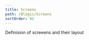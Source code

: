 ```yaml
---
title: Screens
path: /Blogic/Screens
sortOrder: 92
---
```



Definision of screeens and their layout


